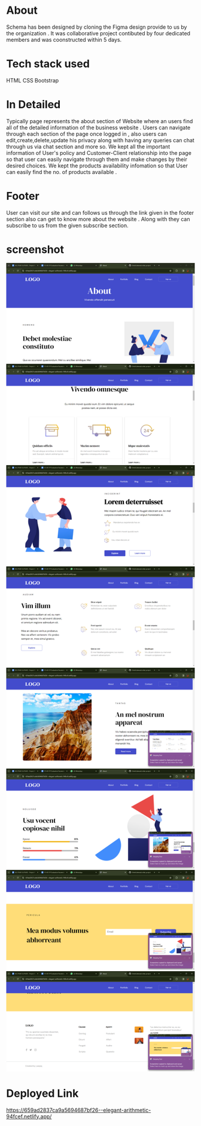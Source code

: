 # About 

Schema has been designed by cloning the Figma design provide to us by the organization . It was collaborative project contibuted by four dedicated members and was coonstructed within 5 days.

# Tech stack used

HTML
CSS
Bootstrap



# In Detailed 

Typically page represents the about section of Website where an users find all of the detailed information of the business website .
Users can navigate through each section of the page once logged in , also users can edit,create,delete,update his privacy along with having any queries can chat through us via chat section and more so.
We kept all the important information of User's policy and Customer-Client relationship into the page so that user can easily navigate through them and make changes by their desired choices.
We kept the products availability infomation so that User can easily find the no. of products available .

# Footer 
User can visit our site and can follows us through the link given in the footer section also can get to know more about the website .
Along with they can subscribe to us from the given subscribe section.

# screenshot

<img src="/Screenshot 2024-01-08 173943.png" alt="" />
<img src="/Screenshot 2024-01-08 173959.png" alt="" />

<img src="/Screenshot 2024-01-08 174009.png" alt="" />

<img src="/Screenshot 2024-01-08 174021.png" alt="" />

<img src="/Screenshot 2024-01-08 174027.png" alt="" />

<img src="/Screenshot 2024-01-08 174033.png" alt="" />

<img src="/Screenshot 2024-01-08 174039.png" alt="" />
<img src="/Screenshot 2024-01-08 174042.png" alt="" />

# Deployed Link 

https://659ad2837ca9a5694687bf26--elegant-arithmetic-94fcef.netlify.app/
